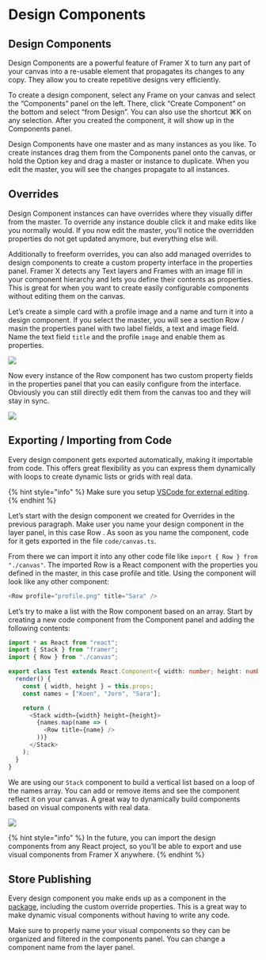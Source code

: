 # Design Components

## Design Components

Design Components are a powerful feature of Framer X to turn any part of your canvas into a re-usable element that propagates its changes to any copy. They allow you to create repetitive designs very efficiently.  
  
To create a design component, select any Frame on your canvas and select the “Components” panel on the left. There, click “Create Component” on the bottom and select “from Design”. You can also use the shortcut ⌘K on any selection. After you created the component, it will show up in the Components panel.  
  
Design Components have one master and as many instances as you like. To create instances drag them from the Components panel onto the canvas, or hold the Option key and drag a master or instance to duplicate. When you edit the master, you will see the changes propagate to all instances.

## Overrides

Design Component instances can have overrides where they visually differ from the master. To override any instance double click it and make edits like you normally would. If you now edit the master, you’ll notice the overridden properties do not get updated anymore, but everything else will.  
  
Additionally to freeform overrides, you can also add managed overrides to design components to create a custom property interface in the properties panel. Framer X detects any Text layers and Frames with an image fill in your component hierarchy and lets you define their contents as properties. This is great for when you want to create easily configurable components without editing them on the canvas.  
  
Let’s create a simple card with a profile image and a name and turn it into a design component. If you select the master, you will see a section Row / masin the properties panel with two label fields, a text and image field. Name the text field `title` and the profile `image` and enable them as properties.

![](https://d2mxuefqeaa7sj.cloudfront.net/s_163220D9C0E803228842F5F3CA6BABB8C8965572CBECA3832DE533848A871A26_1534845531740_image.png)

Now every instance of the Row component has two custom property fields in the properties panel that you can easily configure from the interface. Obviously you can still directly edit them from the canvas too and they will stay in sync.

![](https://d2mxuefqeaa7sj.cloudfront.net/s_163220D9C0E803228842F5F3CA6BABB8C8965572CBECA3832DE533848A871A26_1534845681839_image.png)

## Exporting / Importing from Code

Every design component gets exported automatically, making it importable from code. This offers great flexibility as you can express them dynamically with loops to create dynamic lists or grids with real data.

{% hint style="info" %}
Make sure you setup [VSCode for external editing](https://framer.gitbook.io/framer/~/edit/drafts/-LKS1WMROLkDNccBN9iI/application#setup).
{% endhint %}

Let’s start with the design component we created for Overrides in the previous paragraph. Make user you name your design component in the layer panel, in this case Row . As soon as you name the component, code for it gets exported in the file `code/canvas.ts`. 

From there we can import it into any other code file like `import { Row } from "./canvas"`. The imported Row is a React component with the properties you defined in the master, in this case profile and title. Using the component will look like any other component:

```typescript
<Row profile="profile.png" title="Sara" />
```

Let’s try to make a list with the Row component based on an array. Start by creating a new code component from the Component panel and adding the following contents:

```typescript
import * as React from "react";
import { Stack } from "framer";
import { Row } from "./canvas";

export class Test extends React.Component<{ width: number; height: number }> {
  render() {
    const { width, height } = this.props;
    const names = ["Koen", "Jorn", "Sara"];

    return (
      <Stack width={width} height={height}>
        {names.map(name => (
          <Row title={name} />
        ))}
      </Stack>
    );
  }
}

```

We are using our `Stack` component to build a vertical list based on a loop of the names array. You can add or remove items and see the component reflect it on your canvas. A great way to dynamically build components based on visual components with real data.

![](https://d2mxuefqeaa7sj.cloudfront.net/s_163220D9C0E803228842F5F3CA6BABB8C8965572CBECA3832DE533848A871A26_1534846719691_image.png)

{% hint style="info" %}
In the future, you can import the design components from any React project, so you’ll be able to export and use visual components from Framer X anywhere.
{% endhint %}

## Store Publishing

Every design component you make ends up as a component in the [package](../application/packages.md), including the custom override properties. This is a great way to make dynamic visual components without having to write any code.

Make sure to properly name your visual components so they can be organized and filtered in the components panel. You can change a component name from the layer panel.  



